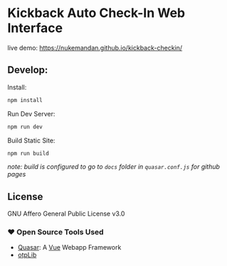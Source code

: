 # Kickback Auto Check-In Web Interface

live demo: https://nukemandan.github.io/kickback-checkin/


## Develop:

Install:
```bash
npm install
```

Run Dev Server:
```bash
npm run dev
```
Build Static Site:
```bash
npm run build
```

_note: build is configured to go to `docs` folder in `quasar.conf.js` for github pages_

## License

GNU Affero General Public License v3.0

### :heart: Open Source Tools Used

-   [Quasar](https://quasar.dev): A [Vue](https://vuejs.org/) Webapp Framework
-   [otpLib](https://github.com/yeojz/otplib)

